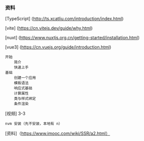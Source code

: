 <!--
 * @Author: qixin qixin2@delant.com.cn
 * @Date: 2022-10-08 18:27:29
 * @LastEditors: qixin qixin2@delant.com.cn
 * @LastEditTime: 2022-10-17 13:09:18
 * @FilePath: /study/demo/imooc-nuxt-project/README.md
 * @Description: 这是默认设置,请设置`customMade`, 打开koroFileHeader查看配置 进行设置: https://github.com/OBKoro1/koro1FileHeader/wiki/%E9%85%8D%E7%BD%AE
-->
### 资料
[TypeScript]
(http://ts.xcatliu.com/introduction/index.html)

[vite]
(https://cn.vitejs.dev/guide/why.html)

[nuxt]
(https://www.nuxtjs.org.cn/getting-started/installation.html)

[vue3]
(https://cn.vuejs.org/guide/introduction.html)
    
    开始
        简介
        快速上手
    基础
        创建一个应用
        模板语法
        响应式基础
        计算属性
        类与样式绑定
        条件渲染

[视频]
    3-3
    
    nvm 安装（先不安装，本地有 n）

[资料]（https://www.imooc.com/wiki/SSR/a2.html）